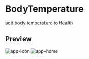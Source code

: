 # BodyTemperature

add body temperature to Health

## Preview

![app-icon](https://user-images.githubusercontent.com/12215982/74604523-cdea8900-50f9-11ea-9d94-0804ac977687.JPG)
![app-home](https://user-images.githubusercontent.com/12215982/74604524-d5aa2d80-50f9-11ea-9859-f95d9eb32c20.JPG)

